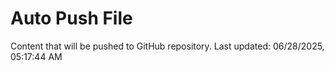 # Auto Push File

Content that will be pushed to GitHub repository.
Last updated: 06/28/2025, 05:17:44 AM